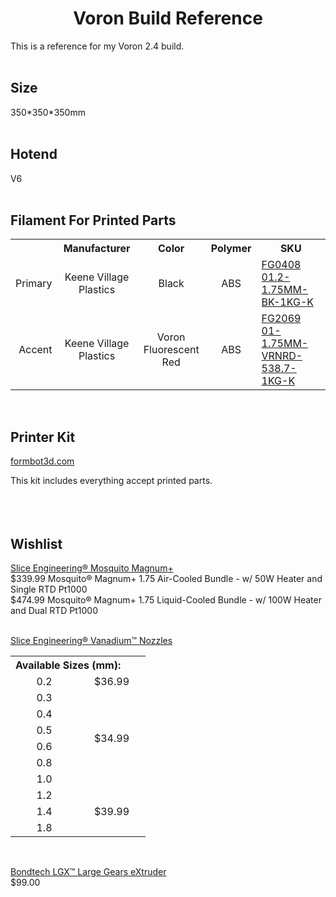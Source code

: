 <h1 align=center>Voron Build Reference</h1>

This is a reference for my Voron 2.4 build.<br><br>


## Size

350\*350\*350mm<br><br>


## Hotend

V6<br><br>


## Filament For Printed Parts

<table>
    <tr>
        <th></th>
        <th>Manufacturer</th>
        <th>Color</th>
        <th>Polymer</th>
        <th>SKU</th>
    </tr>
    <tr></tr>
    <tr>
        <td align=right>Primary</td>
        <td align=center>Keene Village Plastics</td>
        <td align=center>Black</td>
        <td align=center>ABS</td>
        <td align=left><a href="https://www.villageplastics.com/product/the-filament-koil/">FG0408 01.2-1.75MM-BK-1KG-K</a></td>
    </tr>
    <tr></tr>
    <tr>
        <td align=right>Accent</td>
        <td align=center>Keene Village Plastics</td>
        <td align=center>Voron Fluorescent Red</td>
        <td align=center>ABS</td>
        <td align=left><a href="https://www.villageplastics.com/product/the-filament-koil/">FG2069 01-1.75MM-VRNRD-538.7-1KG-K</a></td>
    </tr>
</table><br>


## Printer Kit

[formbot3d.com](https://www.formbot3d.com/products/voron-24-corexy-3d-printer-kit-with-different-print-sizes-for-choice-161)

This kit includes everything accept printed parts.<br><br><br><br>


## Wishlist

[Slice Engineering® Mosquito Magnum+](https://www.sliceengineering.com/products/mosquito-magnum-plus)\
$339.99 Mosquito® Magnum+ 1.75 Air-Cooled Bundle - w/ 50W Heater and Single RTD Pt1000\
$474.99 Mosquito® Magnum+ 1.75 Liquid-Cooled Bundle - w/ 100W Heater and Dual RTD Pt1000<br><br>

[Slice Engineering® Vanadium™ Nozzles](https://www.sliceengineering.com/products/vanadium-nozzle?variant=29783462510664)

<table>
    <tr>
        <th colspan=10 align=left>Available Sizes (mm):</th>
    </tr>
    <tr></tr>
    <tr>
        <td width="92" align=center>0.2</td>
        <td width="92" align=center>$36.99</td>
    </tr>
    <tr></tr>
    <tr>
        <td align=center>0.3</td>
        <td rowspan=11 align=center>$34.99</td>
    </tr>
    <tr></tr>
    <tr>
        <td align=center>0.4</td>
    </tr>
    <tr></tr>
    <tr>
        <td align=center>0.5</td>
    </tr>
    <tr></tr>
    <tr>
        <td align=center>0.6</td>
    </tr>
    <tr></tr>
    <tr>
        <td align=center>0.8</td>
    </tr>
    <tr></tr>
    <tr>
        <td align=center>1.0</td>
    </tr>
    <tr></tr>
    <tr>
        <td align=center>1.2</td>
        <td rowspan=5 align=center>$39.99</td>
    </tr>
    <tr></tr>
    <tr>
        <td align=center>1.4</td>
    </tr>
    <tr></tr>
    <tr>
        <td align=center>1.8</td>
    </tr>
</table><br>

[Bondtech LGX™ Large Gears eXtruder](https://www.bondtech.se/product/lgx-large-gears-extruder/)\
$99.00
